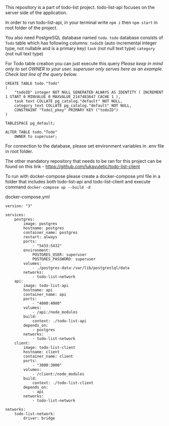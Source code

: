 This repository is a part of todo-list project. todo-list-api focuses on the server side of the application.

In order to run todo-list-api, in your terminal write `npm i` then `npm start` in root folder of the project.

You also need PostgreSQL database named `todo`.
`todo` database consists of `Todo` table which has following columns:
    `todoID` (auto incremental integer type, not nullable and is a primary key)
    `task` (not null text type)
    `category` (not null text type)

For Todo table creation you can just execute this query
*Please keep in mind only to set OWNER to your user. superuser only serves here as an example. Check last line of the query below.*

```sql:
CREATE TABLE todo."Todo"
(
    "todoID" integer NOT NULL GENERATED ALWAYS AS IDENTITY ( INCREMENT 1 START 0 MINVALUE 0 MAXVALUE 2147483647 CACHE 1 ),
    task text COLLATE pg_catalog."default" NOT NULL,
    category text COLLATE pg_catalog."default" NOT NULL,
    CONSTRAINT "Todo1_pkey" PRIMARY KEY ("todoID")
)

TABLESPACE pg_default;

ALTER TABLE todo."Todo"
    OWNER to superuser;
```

For connection to the database, please set environment variables in .env file in root folder.

The other mandatory repository that needs to be ran for this project can be found on this link - https://github.com/lukavuletic/todo-list-client

To run with docker-compose please create a docker-compose.yml file in a folder that includes both todo-list-api and todo-list-client and execute command `docker-compose up --build -d`

docker-compose.yml
```yml:
version: "3"

services:
    postgres:
        image: postgres
        hostname: postgres
        container_name: postgres
        restart: always
        ports:
            - "5433:5432"
        environment: 
            POSTGRES_USER: superuser
            POSTGRES_PASSWORD: superuser
        volumes: 
            - ./postgres-data:/var/lib/postgreslql/data
        networks: 
            - todo-list-network
    api:
        image: todo-list-api
        hostname: api
        container_name: api
        ports:
            - "4000:4000"
        volumes:
            - /api:/node_modules
        build:
            context: ./todo-list-api
        depends_on:
            - postgres
        networks: 
            - todo-list-network
    client:
        image: todo-list-client
        hostname: client
        container_name: client
        ports:
            - "3000:3000"
        volumes:
            - /client:/node_modules
        build:
            context: ./todo-list-client
        depends_on:
            - api
        networks: 
            - todo-list-network

networks: 
    todo-list-network:
        driver: bridge
```